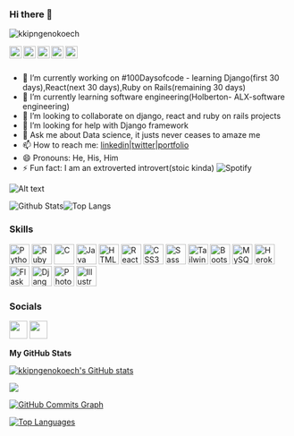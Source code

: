 ### Hi there 👋


<!--**kkipngenokoech/kkipngenokoech** is a ✨ _special_ ✨ repository because its `README.md` (this file) appears on your GitHub profile.

Here are some ideas to get you started:-->
<p align="left"> <img src="https://komarev.com/ghpvc/?username=kkipngenokoech&label=Views&color=blue&style=plastic" alt="kkipngenokoech" /> </p>

<a href="https://www.linkedin.com/in/kkipngenokoech/">
  <img align="left" alt="kipngeno koech's LinkedIn" width="22px" src="https://cdn.jsdelivr.net/npm/simple-icons@v3/icons/linkedin.svg" />
</a>
<a href="https://github.com/kkipngenokoech">
  <img align="left" alt="kipngeno koech's Github" width="22px" src="https://cdn.jsdelivr.net/npm/simple-icons@v3/icons/github.svg" />
</a>
<a href="https://t.me/The_broken_vessel">
  <img align="left" alt="kipngeno koech's Telegram" width="22px" src="https://cdn.jsdelivr.net/npm/simple-icons@v3/icons/telegram.svg" />
</a>
<a href="https://instagram.com/kkipngenokoech/">
  <img align="left" alt="kipngeno koech's Instagram" width="22px" src="https://cdn.jsdelivr.net/npm/simple-icons@v3/icons/instagram.svg" />
</a>
<a href="https://web.facebook.com/kipngeno.koech.1422/">
  <img align="left" alt="kipngeno koech's Facebook" width="22px" src="https://cdn.jsdelivr.net/npm/simple-icons@v3/icons/facebook.svg" />
</a>
<br/>
<br/>

- 🔭 I’m currently working on #100Daysofcode - learning Django(first 30 days),React(next 30 days),Ruby on Rails(remaining 30 days)
- 🌱 I’m currently learning software engineering(Holberton- ALX-software engineering)
- 👯 I’m looking to collaborate on django, react and ruby on rails projects
- 🤔 I’m looking for help with Django framework
- 💬 Ask me about Data science, it justs never ceases to amaze me
- 📫 How to reach me: [linkedin](https://www.linkedin.com/in/kkipngenokoech/)|[twitter](https://twitter.com/Kkipngeno_koech)|[portfolio](https://kipngenokoech.netlify.app/)
- 😄 Pronouns: He, His, Him
- ⚡ Fun fact: I am an extroverted introvert(stoic kinda)
![Spotify](https://img.shields.io/badge/Spotify-1ED760?style=for-the-badge&logo=spotify&logoColor=white)

![Alt text](https://spotify-recently-played-readme.vercel.app/api?user=05gb65508cp615ob6lqx4bix7)

![Github Stats](https://github-readme-stats.vercel.app/api?username=kkipngenokoech&count_private=true&show_icons=true&include_all_commits=true&theme=buefy&hide_border=true)![Top Langs](https://github-readme-stats.vercel.app/api/top-langs/?username=kkipngenokoech&hide=TeX&layout=compact&theme=buefy&hide_border=true) 

### Skills

<p align="left">
<a href="https://www.python.org/" target="_blank" rel="noreferrer"><img src="https://raw.githubusercontent.com/danielcranney/readme-generator/main/public/icons/skills/python-colored.svg" width="36" height="36" alt="Python" /></a>
<a href="https://www.ruby-lang.org/en/" target="_blank" rel="noreferrer"><img src="https://raw.githubusercontent.com/danielcranney/readme-generator/main/public/icons/skills/ruby-colored.svg" width="36" height="36" alt="Ruby" /></a>
<a href="https://docs.microsoft.com/en-us/cpp/?view=msvc-170" target="_blank" rel="noreferrer"><img src="https://raw.githubusercontent.com/danielcranney/readme-generator/main/public/icons/skills/c-colored.svg" width="36" height="36" alt="C" /></a>
<a href="https://www.oracle.com/java/" target="_blank" rel="noreferrer"><img src="https://raw.githubusercontent.com/danielcranney/readme-generator/main/public/icons/skills/java-colored.svg" width="36" height="36" alt="Java" /></a>
<a href="https://developer.mozilla.org/en-US/docs/Glossary/HTML5" target="_blank" rel="noreferrer"><img src="https://raw.githubusercontent.com/danielcranney/readme-generator/main/public/icons/skills/html5-colored.svg" width="36" height="36" alt="HTML5" /></a>
<a href="https://reactjs.org/" target="_blank" rel="noreferrer"><img src="https://raw.githubusercontent.com/danielcranney/readme-generator/main/public/icons/skills/react-colored.svg" width="36" height="36" alt="React" /></a>
<a href="https://www.w3.org/TR/CSS/#css" target="_blank" rel="noreferrer"><img src="https://raw.githubusercontent.com/danielcranney/readme-generator/main/public/icons/skills/css3-colored.svg" width="36" height="36" alt="CSS3" /></a>
<a href="https://sass-lang.com/" target="_blank" rel="noreferrer"><img src="https://raw.githubusercontent.com/danielcranney/readme-generator/main/public/icons/skills/sass-colored.svg" width="36" height="36" alt="Sass" /></a>
<a href="https://tailwindcss.com/" target="_blank" rel="noreferrer"><img src="https://raw.githubusercontent.com/danielcranney/readme-generator/main/public/icons/skills/tailwindcss-colored.svg" width="36" height="36" alt="TailwindCSS" /></a>
<a href="https://getbootstrap.com/" target="_blank" rel="noreferrer"><img src="https://raw.githubusercontent.com/danielcranney/readme-generator/main/public/icons/skills/bootstrap-colored.svg" width="36" height="36" alt="Bootstrap" /></a>
<a href="https://www.mysql.com/" target="_blank" rel="noreferrer"><img src="https://raw.githubusercontent.com/danielcranney/readme-generator/main/public/icons/skills/mysql-colored.svg" width="36" height="36" alt="MySQL" /></a>
<a href="https://www.heroku.com/" target="_blank" rel="noreferrer"><img src="https://raw.githubusercontent.com/danielcranney/readme-generator/main/public/icons/skills/heroku-colored.svg" width="36" height="36" alt="Heroku" /></a>
<a href="https://flask.palletsprojects.com/en/2.0.x/" target="_blank" rel="noreferrer"><img src="https://raw.githubusercontent.com/danielcranney/readme-generator/main/public/icons/skills/flask-colored.svg" width="36" height="36" alt="Flask" /></a>
<a href="https://www.djangoproject.com/" target="_blank" rel="noreferrer"><img src="https://raw.githubusercontent.com/danielcranney/readme-generator/main/public/icons/skills/django-colored.svg" width="36" height="36" alt="Django" /></a>
<a href="https://www.adobe.com/uk/products/photoshop.html" target="_blank" rel="noreferrer"><img src="https://raw.githubusercontent.com/danielcranney/readme-generator/main/public/icons/skills/photoshop-colored.svg" width="36" height="36" alt="Photoshop" /></a>
<a href="adobe.com/uk/products/illustrator.html" target="_blank" rel="noreferrer"><img src="https://raw.githubusercontent.com/danielcranney/readme-generator/main/public/icons/skills/illustrator-colored.svg" width="36" height="36" alt="Illustrator" /></a>
</p>

<!-- ![Visitor Badge](https://komarev.com/ghpvc/?username=Tr-reny&color=green)
### Languages and Tools -->

<!-- <img align="left" src="https://simpleicons.org/icons/laravel.svg" alt="Laravel" height="40px" />
<img align="left" src="https://simpleicons.org/icons/flutter.svg" alt="Flutter" height="40px" />
<img align="left" src="https://simpleicons.org/icons/html5.svg" alt="HTML5" height="40px" />
<img align="left" src="https://simpleicons.org/icons/css3.svg" alt="CSS3" height="40px" />
<img align="left" src="https://simpleicons.org/icons/visualstudiocode.svg" alt="VSCode" height="40px" />
<img align="left" src="https://simpleicons.org/icons/django" alt="JetBrains Tools" height="40px" />
<br /> -->

 ### Socials
                  
                  
 <p align="left">
                          
                         
<a href="https://www.linkedin.com/in/kkipngenokoech/" target="_blank" rel="noreferrer"><img src="https://raw.githubusercontent.com/danielcranney/readme-generator/main/public/icons/socials/linkedin.svg" width="32" height="32" /></a>
<a href="https://www.twitter.com/Kkipngeno_koech" target="_blank" rel="noreferrer"><img src="https://raw.githubusercontent.com/danielcranney/readme-generator/main/public/icons/socials/twitter.svg" width="32" height="32" /></a></p>

<b>My GitHub Stats</b>

<a href="http://www.github.com/kkipngenokoech"><img src="https://github-readme-stats.vercel.app/api?username=kkipngenokoech&show_icons=true&hide=&count_private=true&title_color=ffffff&text_color=ffffff&icon_color=3382ed&bg_color=000000&hide_border=true&show_icons=true" alt="kkipngenokoech's GitHub stats" /></a>

<a href="http://www.github.com/kkipngenokoech"><img src="https://github-readme-streak-stats.herokuapp.com/?user=kkipngenokoech&stroke=ffffff&background=000000&ring=ffffff&fire=ffffff&currStreakNum=ffffff&currStreakLabel=ffffff&sideNums=ffffff&sideLabels=ffffff&dates=ffffff&hide_border=true" /></a>

<a href="http://www.github.com/kkipngenokoech"><img src="https://activity-graph.herokuapp.com/graph?username=kkipngenokoech&bg_color=000000&color=ffffff&line=3382ed&point=ffffff&area_color=000000&area=true&hide_border=true&custom_title=GitHub%20Commits%20Graph" alt="GitHub Commits Graph" /></a>

<a href="https://github.com/kkipngenokoech" align="left"><img src="https://github-readme-stats.vercel.app/api/top-langs/?username=kkipngenokoech&langs_count=10&title_color=ffffff&text_color=ffffff&icon_color=3382ed&bg_color=000000&hide_border=true&locale=en&custom_title=Top%20%Languages" alt="Top Languages" /></a>
